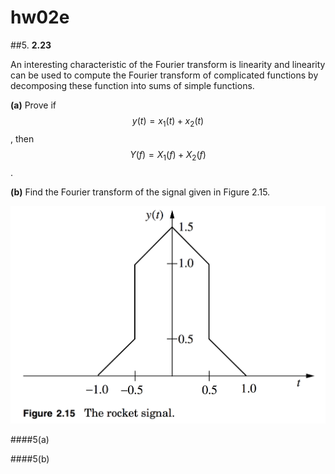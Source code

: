 # hw02e

##5.
**2.23**

An interesting characteristic of the Fourier transform is linearity and linearity can be used to compute the Fourier transform of complicated functions by decomposing these function into sums of simple functions.

**(a)** Prove if $$y(t)=x_1(t)+x_2(t)$$, then $$Y(f)=X_1(f)+X_2(f)$$.

**(b)** Find the Fourier transform of the signal given in Figure 2.15.

![figure.01](hw02-fig01.png)


####5(a)


####5(b)



